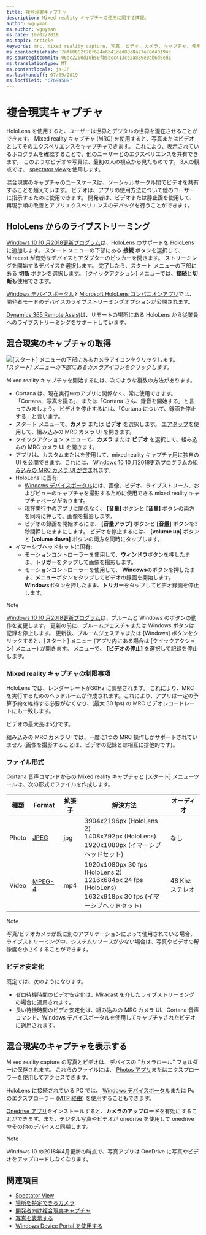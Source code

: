 ```yaml
---
title: 複合現実キャプチャ
description: Mixed reality キャプチャの使用に関する情報。
author: wguyman
ms.author: wguyman
ms.date: 10/02/2018
ms.topic: article
keywords: mrc, mixed reality capture, 写真, ビデオ, カメラ, キャプチャ, 使用法, ストリーム, ライブストリーム, デモ
ms.openlocfilehash: 7af60682f78f624e6b41ded88c8a77e70d40194c
ms.sourcegitcommit: 06ac2200d10b50fb5bcc413ce2a839e0ab6d6ed1
ms.translationtype: MT
ms.contentlocale: ja-JP
ms.lasthandoff: 07/09/2019
ms.locfileid: "67694509"
---
```

# <a name="mixed-reality-capture"></a>複合現実キャプチャ

HoloLens を使用すると、ユーザーは世界とデジタルの世界を混在させることができます。 Mixed reality キャプチャ (MRC) を使用すると、写真またはビデオとしてそのエクスペリエンスをキャプチャできます。 これにより、表示されているホログラムを確認することで、他のユーザーとのエクスペリエンスを共有できます。 このようなビデオや写真は、最初の人の視点から見たものです。 3人の観点では、 [spectator view](spectator-view.md)を使用します。

混合現実のキャプチャのユースケースは、ソーシャルサークル間でビデオを共有することを超えています。 ビデオは、アプリの使用方法について他のユーザーに指示するために使用できます。 開発者は、ビデオまたは静止画を使用して、再現手順の改善とアプリエクスペリエンスのデバッグを行うことができます。

## <a name="live-streaming-from-hololens"></a>HoloLens からのライブストリーミング

[Windows 10 10 月2018更新プログラム](release-notes-october-2018.md)は、HoloLens のサポートを HoloLens に追加します。 スタート メニューの下部にある **接続** ボタンを選択して、Miracast が有効なデバイスとアダプターのピッカーを開きます。 ストリーミングを開始するデバイスを選択します。 完了したら、スタート メニューの下部にある **切断** ボタンを選択します。  [クイックアクション] メニューでは、**接続**と**切断**も使用できます。

[Windows デバイスポータル](using-the-windows-device-portal.md)と[Microsoft HoloLens コンパニオンアプリ](https://www.microsoft.com/store/productId/9NBLGGH4QWNX)では、開発者モードのデバイスのライブストリーミングオプションが公開されます。

[Dynamics 365 Remote Assist](https://dynamics.microsoft.com/en-us/mixed-reality/remote-assist)は、リモートの場所にある HoloLens から従業員へのライブストリーミングをサポートしています。

## <a name="taking-mixed-reality-captures"></a>混合現実のキャプチャの取得

![[スタート] メニューの下部にあるカメラアイコンをクリックします。](images/cameraiconinpins-300px.png)<br>
*[スタート] メニューの下部にあるカメラアイコンをクリックします。*

Mixed reality キャプチャを開始するには、次のような複数の方法があります。
* Cortana は、現在実行中のアプリに関係なく、常に使用できます。 「Cortana、写真を撮る」、または「Cortana さん、録音を開始する」と言ってみましょう。 ビデオを停止するには、「Cortana について、録画を停止する」と言います。
* スタート メニューで、**カメラ** または **ビデオ** を選択します。 [エアタップ](gestures.md#air-tap)を使用して、組み込みの MRC カメラ UI を開きます。
* クイックアクション メニューで、**カメラ** または **ビデオ** を選択して、組み込みの MRC カメラ UI を開きます。
* アプリは、カスタムまたはを使用して、mixed reality キャプチャ用に独自の UI を公開できます。これには、 [Windows 10 10 月2018更新プログラム](release-notes-october-2018.md)の[組み込みの MRC カメラ UI が含ま](mixed-reality-capture-for-developers.md)れます。
* HoloLens に固有: 
    * [Windows デバイスポータル](using-the-windows-device-portal.md)には、画像、ビデオ、ライブストリーム、およびビューのキャプチャを撮影するために使用できる mixed reality キャプチャページがあります。
    * 現在実行中のアプリに関係なく、 **[音量]** ボタンと **[音量]** ボタンの両方を同時に押して、画像を撮影します。
    * ビデオの録画を開始するには、 **[音量アップ]** ボタンと **[音量]** ボタンを3秒間押したままにします。 ビデオを停止するには、 **[volume up]** ボタンと **[volume down]** ボタンの両方を同時にタップします。
* イマーシブヘッドセットに固有: 
    * モーションコントローラーを使用して、**ウィンドウ**ボタンを押したまま、**トリガー**をタップして画像を撮影します。 
    * モーションコントローラーを使用して、 **Windows**のボタンを押したまま、**メニュー**ボタンをタップしてビデオの録画を開始します。 **Windows**ボタンを押したまま、**トリガー**をタップしてビデオ録画を停止します。
    
>[!NOTE]
>[Windows 10 10 月2018更新プログラム](release-notes-october-2018.md)は、ブルームと Windows のボタンの動作を変更します。 更新の前に、ブルームジェスチャまたは Windows ボタンは記録を停止します。 更新後、ブルームジェスチャまたは [Windows] ボタンをクリックすると、[スタート] メニュー (アプリ内にある場合は [クイックアクション] メニュー) が開きます。 メニューで、 **[ビデオの停止]** を選択して記録を停止します。

### <a name="limitations-of-mixed-reality-capture"></a>Mixed reality キャプチャの制限事項

HoloLens では、レンダーレートが30Hz に調整されます。 これにより、MRC を実行するためのヘッドルームが作成されます。これにより、アプリは一定の予算予約を維持する必要がなくなり、(最大 30 fps) の MRC ビデオレコードレートにも一致します。

ビデオの最大長は5分です。

組み込みの MRC カメラ UI では、一度に1つの MRC 操作しかサポートされていません (画像を撮影することは、ビデオの記録とは相互に排他的です)。

### <a name="file-formats"></a>ファイル形式

Cortana 音声コマンドからの Mixed reality キャプチャと [スタート] メニューツールは、次の形式でファイルを作成します。

|  種類  |  Format  |  拡張子  |  解決方法  |  オーディオ | 
|----------|----------|----------|----------|----------|
|  Photo  |  [JPEG](https://en.wikipedia.org/wiki/JPEG)  |  .jpg  |  3904x2196px (HoloLens 2)<br> 1408x792px (HoloLens)<br> 1920x1080px (イマーシブヘッドセット) |  なし | 
|  Video  |  [MPEG-4](https://en.wikipedia.org/wiki/MPEG-4)  |  .mp4  |  1920x1080px 30 fps (HoloLens 2)<br> 1216x684px 24 fps (HoloLens)<br> 1632x918px 30 fps (イマーシブヘッドセット) |  48 Khz ステレオ | 

>[!NOTE]
>写真/ビデオカメラが既に別のアプリケーションによって使用されている場合、ライブストリーミング中、システムリソースが少ない場合は、写真やビデオの解像度を小さくすることができます。

### <a name="video-stabilization"></a>ビデオ安定化

既定では、次のようになります。
* ゼロ待機時間のビデオ安定化は、Miracast を介したライブストリーミングの場合に適用されます。
* 長い待機時間のビデオ安定化は、組み込みの MRC カメラ UI、Cortana 音声コマンド、Windows デバイスポータルを使用してキャプチャされたビデオに適用されます。

## <a name="viewing-mixed-reality-captures"></a>混合現実のキャプチャを表示する

Mixed reality capture の写真とビデオは、デバイスの "カメラロール" フォルダーに保存されます。 これらのファイルには、 [Photos アプリ](see-your-photos.md#photos-app)またはエクスプローラーを使用してアクセスできます。

HoloLens に接続されている PC では、 [Windows デバイスポータル](using-the-windows-device-portal.md#mixed-reality-capture)または Pc のエクスプローラー ([MTP 経由](release-notes-april-2018.md#new-features-for-hololens)) を使用することもできます。

[Onedrive アプリ](https://www.microsoft.com/p/onedrive/9wzdncrfj1p3)をインストールすると、**カメラのアップロード**を有効にすることができます。また、デジタル写真やビデオが onedrive を使用して onedrive やその他のデバイスと同期します。

>[!NOTE]
>Windows 10 の2018年4月更新の時点で、写真アプリは OneDrive に写真やビデオをアップロードしなくなります。

## <a name="see-also"></a>関連項目
* [Spectator View](spectator-view.md)
* [場所を特定できるカメラ](locatable-camera.md)
* [開発者向け複合現実キャプチャ](mixed-reality-capture-for-developers.md)
* [写真を表示する](see-your-photos.md)
* [Windows Device Portal を使用する](using-the-windows-device-portal.md)
